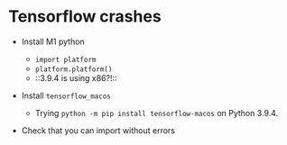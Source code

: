 # Tensorflow crashes
* Install M1 python 
	* `import platform`
	* `platform.platform()`
	* ::3.9.4 is using x86?!::

* Install `tensorflow_macos`
	* Trying `python -m pip install tensorflow-macos` on Python 3.9.4.
* Check that you can import without errors

<!-- {BearID:5A99B55A-88BF-48B3-A75C-8ABD2C127A08-88388-00000753ABF28A63} -->
